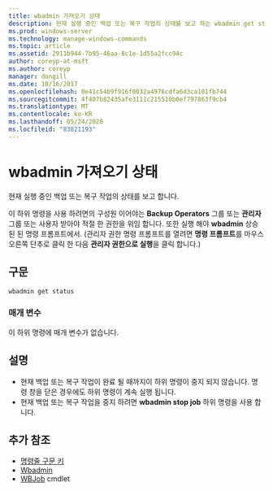```yaml
---
title: wbadmin 가져오기 상태
description: 현재 실행 중인 백업 또는 복구 작업의 상태를 보고 하는 wbadmin get status에 대 한 참조 항목입니다.
ms.prod: windows-server
ms.technology: manage-windows-commands
ms.topic: article
ms.assetid: 2911b944-7b95-46aa-8c1e-1d55a2fcc94c
author: coreyp-at-msft
ms.author: coreyp
manager: dongill
ms.date: 10/16/2017
ms.openlocfilehash: 0e41c54b9f916f0032a4976cdfa6d3ca101fb744
ms.sourcegitcommit: 4f407b82435afe3111c215510b0ef797863f9cb4
ms.translationtype: MT
ms.contentlocale: ko-KR
ms.lasthandoff: 05/24/2020
ms.locfileid: "83821193"
---
```

# <a name="wbadmin-get-status"></a>wbadmin 가져오기 상태



현재 실행 중인 백업 또는 복구 작업의 상태를 보고 합니다.

이 하위 명령을 사용 하려면의 구성원 이어야는 **Backup Operators** 그룹 또는 **관리자** 그룹 또는 사용자 받아야 적절 한 권한을 위임 합니다. 또한 실행 해야 **wbadmin** 상승된 된 명령 프롬프트에서. (관리자 권한 명령 프롬프트를 열려면 **명령 프롬프트**를 마우스 오른쪽 단추로 클릭 한 다음 **관리자 권한으로 실행**을 클릭 합니다.)

## <a name="syntax"></a>구문

```
wbadmin get status
```

### <a name="parameters"></a>매개 변수

이 하위 명령에 매개 변수가 없습니다.

## <a name="remarks"></a>설명

-   현재 백업 또는 복구 작업이 완료 될 때까지이 하위 명령이 중지 되지 않습니다. 명령 창을 닫은 경우에도 하위 명령이 계속 실행 됩니다.
-   현재 백업 또는 복구 작업을 중지 하려면 **wbadmin stop job** 하위 명령을 사용 합니다.

## <a name="additional-references"></a>추가 참조

- [명령줄 구문 키](command-line-syntax-key.md)
-   [Wbadmin](wbadmin.md)
-   [WBJob](https://technet.microsoft.com/library/jj902426.aspx) cmdlet